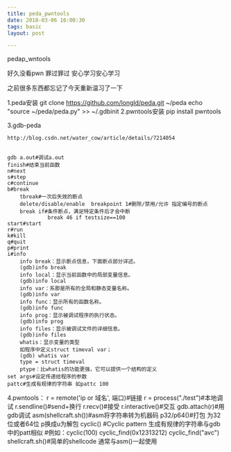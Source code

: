 ```yaml
---
title: peda_pwntools
date: 2018-03-06 16:00:30
tags: basic
layout: post

---
```

pedap_wntools
<!--more-->

好久没看pwn
罪过罪过
安心学习安心学习

之前很多东西都忘记了今天重新温习了一下

1.peda安装
	git clone https://github.com/longld/peda.git ~/peda
	echo "source ~/peda/peda.py" >> ~/.gdbinit
2.pwntools安装
	pip install pwntools

3.gdb-peda
	
	http://blog.csdn.net/water_cow/article/details/7214054
	

	gdb a.out#调试a.out
	finish#结束当前函数
	n#next
	s#step
	c#continue
	b#break
		tbreak#一次后失效的断点
		delete/disable/enable  breakpoint 1#删除/禁用/允许 指定编号的断点
		break if#条件断点，满足特定条件后才会中断
				 break 46 if testsize==100
	start#start
	r#run
	k#kill
	q#quit
	p#print
	i#info
		info break：显示断点信息，下面断点部分详述。
		(gdb)info break
		info local：显示当前函数中的局部变量信息。
		(gdb)info local
		info var：系那是所有的全局和静态变量名称。
		(gdb)info var
		info func：显示所有的函数名称。
		(gdb)info func
		info prog：显示被调试程序的执行状态。
		(gdb)info prog
		info files：显示被调试文件的详细信息。
		(gdb)info files
		whatis：显示变量的类型 
		如程序中定义struct timeval var；
		(gdb) whatis var 
		type = struct timeval
		ptype：比whatis的功能更强，它可以提供一个结构的定义
	set args#设定传递给程序的参数
	pattc#生成有规律的字符串 如pattc 100

	

4.pwntools：
	r = remote('ip or 域名', 端口)#链接
	r = process("./test")#本地调试
	r.sendline()#send+换行
	r.recv()#接受
	r.interactive()#交互
	gdb.attach(r)#用gdb调试
	asm(shellcraft.sh())#asm将字符串转为机器码
	p32/p64()#打包 为32位或者64位 p换成u为解包
	cyclic()
	#Cyclic pattern 生成有规律的字符串与gdb中的patt相似
	#例如：cyclic(100) cyclic_find(0x12313212) cyclic_find("avc")
	shellcraft.sh()#简单的shellcode 通常与asm()一起使用
